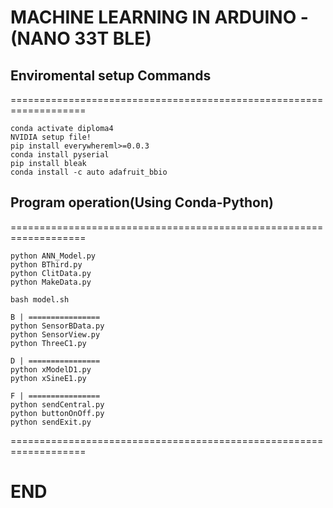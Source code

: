 # MACHINE LEARNING IN ARDUINO - (NANO 33T BLE)

## Enviromental setup Commands
===================================================================
```
conda activate diploma4
NVIDIA setup file!
pip install everywhereml>=0.0.3
conda install pyserial
pip install bleak
conda install -c auto adafruit_bbio
```

## Program operation(Using Conda-Python)
===================================================================
```
python ANN_Model.py
python BThird.py
python ClitData.py
python MakeData.py

bash model.sh

B | ================
python SensorBData.py
python SensorView.py
python ThreeC1.py

D | ================
python xModelD1.py
python xSineE1.py

F | ================
python sendCentral.py
python buttonOnOff.py
python sendExit.py

```
===================================================================

# END
